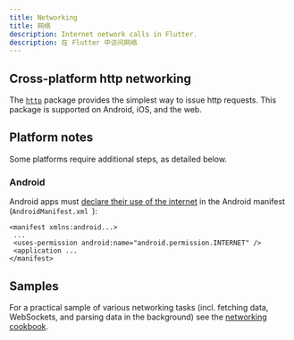 ```yaml
---
title: Networking
title: 网络
description: Internet network calls in Flutter.
description: 在 Flutter 中访问网络
---
```


## Cross-platform http networking

The [`http`][] package provides the simplest way to issue http requests. This
package is supported on Android, iOS, and the web.

## Platform notes

Some platforms require additional steps, as detailed below.

### Android

Android apps must [declare their use of the internet][declare] in the Android
manifest (`AndroidManifest.xml `):

```
<manifest xmlns:android...>
 ...
 <uses-permission android:name="android.permission.INTERNET" />
 <application ...
</manifest>
```

## Samples

For a practical sample of various networking tasks (incl. fetching data,
WebSockets, and parsing data in the background) see the 
[networking cookbook](/docs/cookbook#networking).

[declare]: {{site.android-dev}}/training/basics/network-ops/connecting
[`http`]: {{site.pub-pkg}}/http
